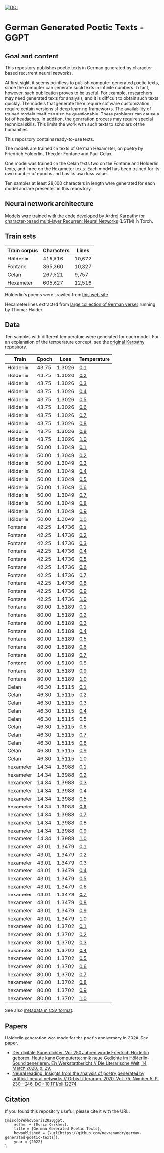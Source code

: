[![DOI](https://zenodo.org/badge/541005966.svg)](https://zenodo.org/badge/latestdoi/541005966)

# German Generated Poetic Texts - GGPT

## Goal and content

This repository publishes poetic texts in German generated by character-based recurrent neural networks.

At first sight, it seems pointless to publish computer-generated poetic texts, since the computer can generate such texts in infinite numbers. In fact, however, such publication proves to be useful. For example, researchers may need generated texts for analysis, and it is difficult to obtain such texts quickly. The models that generate them require software customization, require certain versions of deep learning frameworks. The availability of trained models itself can also be questionable. These problems can cause a lot of headaches. In addition, the generation process may require special technical skills. This limits the work with such texts to scholars of the humanities.

This repository contains ready-to-use texts. 

The models are trained on texts of German Hexameter, on poetry by Friedrich Hölderlin, Theodor Fontane and Paul Celan. 

One model was trained on the Celan texts two on the Fontane and Hölderlin texts, and three on the Hexameter texts. Each model has been trained for its own number of epochs and has its own loss value.

Ten samples at least 28,000 characters in length were generated for each model and are presented in this repository.

## Neural network architecture

Models were trained with the code developed by Andrej Karpathy for [character-based multi-layer Recurrent Neural Networks](https://github.com/karpathy/char-rnn) (LSTM) in Torch.

## Train sets

| Train corpus | Characters | Lines |
| ----- | ---------- | ----- |
| Hölderlin | 415,516 | 10,677|
| Fontane | 365,360 | 10,327 |
| Celan | 267,521 | 9,757 |
| Hexameter | 605,627 | 12,516 |


Hölderlin's poems were crawled from [this web site](http://www.zeno.org/nid/20005102952).

Hexameter lines extracted from [large collection of German verses](https://github.com/tnhaider/DLK) running by Thomas Haider.

## Data

Ten samples with different temperature were generated for each model. For an explanation of the temperature concept, see the [original Karpathy repository](https://github.com/karpathy/char-rnn).

| Train | Epoch | Loss | Temperature |
| ----- | ----- | ---- | ----------- |
| Hölderlin | 43.75 | 1.3026 | [0.1](holderlin/holderlin_e43_t0.1.txt) |
| Hölderlin | 43.75 | 1.3026 | [0.2](holderlin/holderlin_e43_t0.2.txt) |
| Hölderlin | 43.75 | 1.3026 | [0.3](holderlin/holderlin_e43_t0.3.txt) |
| Hölderlin | 43.75 | 1.3026 | [0.4](holderlin/holderlin_e43_t0.4.txt) |
| Hölderlin | 43.75 | 1.3026 | [0.5](holderlin/holderlin_e43_t0.5.txt) |
| Hölderlin | 43.75 | 1.3026 | [0.6](holderlin/holderlin_e43_t0.6.txt) |
| Hölderlin | 43.75 | 1.3026 | [0.7](holderlin/holderlin_e43_t0.7.txt) |
| Hölderlin | 43.75 | 1.3026 | [0.8](holderlin/holderlin_e43_t0.8.txt) |
| Hölderlin | 43.75 | 1.3026 | [0.9](holderlin/holderlin_e43_t0.9.txt) |
| Hölderlin | 43.75 | 1.3026 | [1.0](holderlin/holderlin_e43_t1.txt) |
| Hölderlin | 50.00 | 1.3049 | [0.1](holderlin/holderlin_e50_t0.1.txt) |
| Hölderlin | 50.00 | 1.3049 | [0.2](holderlin/holderlin_e50_t0.2.txt) |
| Hölderlin | 50.00 | 1.3049 | [0.3](holderlin/holderlin_e50_t0.3.txt) |
| Hölderlin | 50.00 | 1.3049 | [0.4](holderlin/holderlin_e50_t0.4.txt) |
| Hölderlin | 50.00 | 1.3049 | [0.5](holderlin/holderlin_e50_t0.5.txt) |
| Hölderlin | 50.00 | 1.3049 | [0.6](holderlin/holderlin_e50_t0.6.txt) |
| Hölderlin | 50.00 | 1.3049 | [0.7](holderlin/holderlin_e50_t0.7.txt) |
| Hölderlin | 50.00 | 1.3049 | [0.8](holderlin/holderlin_e50_t0.8.txt) |
| Hölderlin | 50.00 | 1.3049 | [0.9](holderlin/holderlin_e50_t0.9.txt) |
| Hölderlin | 50.00 | 1.3049 | [1.0](holderlin/holderlin_e50_t1.txt) |
| Fontane | 42.25 | 1.4736 | [0.1](fontane/fontane_e42_t0.1.txt) |
| Fontane | 42.25 | 1.4736 | [0.2](fontane/fontane_e42_t0.2.txt) |
| Fontane | 42.25 | 1.4736 | [0.3](fontane/fontane_e42_t0.3.txt) |
| Fontane | 42.25 | 1.4736 | [0.4](fontane/fontane_e42_t0.4.txt) |
| Fontane | 42.25 | 1.4736 | [0.5](fontane/fontane_e42_t0.5.txt) |
| Fontane | 42.25 | 1.4736 | [0.6](fontane/fontane_e42_t0.6.txt) |
| Fontane | 42.25 | 1.4736 | [0.7](fontane/fontane_e42_t0.7.txt) |
| Fontane | 42.25 | 1.4736 | [0.8](fontane/fontane_e42_t0.8.txt) |
| Fontane | 42.25 | 1.4736 | [0.9](fontane/fontane_e42_t0.9.txt) |
| Fontane | 42.25 | 1.4736 | [1.0](fontane/fontane_e42_t1.txt) |
| Fontane | 80.00 | 1.5189 | [0.1](fontane/fontane_e80_t0.1.txt) |
| Fontane | 80.00 | 1.5189 | [0.2](fontane/fontane_e80_t0.2.txt) |
| Fontane | 80.00 | 1.5189 | [0.3](fontane/fontane_e80_t0.3.txt) |
| Fontane | 80.00 | 1.5189 | [0.4](fontane/fontane_e80_t0.4.txt) |
| Fontane | 80.00 | 1.5189 | [0.5](fontane/fontane_e80_t0.5.txt) |
| Fontane | 80.00 | 1.5189 | [0.6](fontane/fontane_e80_t0.6.txt) |
| Fontane | 80.00 | 1.5189 | [0.7](fontane/fontane_e80_t0.7.txt) |
| Fontane | 80.00 | 1.5189 | [0.8](fontane/fontane_e80_t0.8.txt) |
| Fontane | 80.00 | 1.5189 | [0.9](fontane/fontane_e80_t0.9.txt) |
| Fontane | 80.00 | 1.5189 | [1.0](fontane/fontane_e80_t1.txt) |
| Celan | 46.30 | 1.5115 | [0.1](celan/celan_t0.1.txt) |
| Celan | 46.30 | 1.5115 | [0.2](celan/celan_t0.2.txt) |
| Celan | 46.30 | 1.5115 | [0.3](celan/celan_t0.3.txt) |
| Celan | 46.30 | 1.5115 | [0.4](celan/celan_t0.4.txt) |
| Celan | 46.30 | 1.5115 | [0.5](celan/celan_t0.5.txt) |
| Celan | 46.30 | 1.5115 | [0.6](celan/celan_t0.6.txt) |
| Celan | 46.30 | 1.5115 | [0.7](celan/celan_t0.7.txt) |
| Celan | 46.30 | 1.5115 | [0.8](celan/celan_t0.8.txt) |
| Celan | 46.30 | 1.5115 | [0.9](celan/celan_t0.9.txt) |
| Celan | 46.30 | 1.5115 | [1.0](celan/celan_t1.txt) |
| hexameter | 14.34 | 1.3988 | [0.1](hex/hexameter_e14_t0.1.txt) |
| hexameter | 14.34 | 1.3988 | [0.2](hex/hexameter_e14_t0.2.txt) |
| hexameter | 14.34 | 1.3988 | [0.3](hex/hexameter_e14_t0.3.txt) |
| hexameter | 14.34 | 1.3988 | [0.4](hex/hexameter_e14_t0.4.txt) |
| hexameter | 14.34 | 1.3988 | [0.5](hex/hexameter_e14_t0.5.txt) |
| hexameter | 14.34 | 1.3988 | [0.6](hex/hexameter_e14_t0.6.txt) |
| hexameter | 14.34 | 1.3988 | [0.7](hex/hexameter_e14_t0.7.txt) |
| hexameter | 14.34 | 1.3988 | [0.8](hex/hexameter_e14_t0.8.txt) |
| hexameter | 14.34 | 1.3988 | [0.9](hex/hexameter_e14_t0.9.txt) |
| hexameter | 14.34 | 1.3988 | [1.0](hex/hexameter_e14_t1.txt) |
| hexameter | 43.01 | 1.3479 | [0.1](hex/hexameter_e43_t0.1.txt) |
| hexameter | 43.01 | 1.3479 | [0.2](hex/hexameter_e43_t0.2.txt) |
| hexameter | 43.01 | 1.3479 | [0.3](hex/hexameter_e43_t0.3.txt) |
| hexameter | 43.01 | 1.3479 | [0.4](hex/hexameter_e43_t0.4.txt) |
| hexameter | 43.01 | 1.3479 | [0.5](hex/hexameter_e43_t0.5.txt) |
| hexameter | 43.01 | 1.3479 | [0.6](hex/hexameter_e43_t0.6.txt) |
| hexameter | 43.01 | 1.3479 | [0.7](hex/hexameter_e43_t0.7.txt) |
| hexameter | 43.01 | 1.3479 | [0.8](hex/hexameter_e43_t0.8.txt) |
| hexameter | 43.01 | 1.3479 | [0.9](hex/hexameter_e43_t0.9.txt) |
| hexameter | 43.01 | 1.3479 | [1.0](hex/hexameter_e43_t1.txt) |
| hexameter | 80.00 | 1.3702 | [0.1](hex/hexameter_e80_t0.1.txt) |
| hexameter | 80.00 | 1.3702 | [0.2](hex/hexameter_e80_t0.2.txt) |
| hexameter | 80.00 | 1.3702 | [0.3](hex/hexameter_e80_t0.3.txt) |
| hexameter | 80.00 | 1.3702 | [0.4](hex/hexameter_e80_t0.4.txt) |
| hexameter | 80.00 | 1.3702 | [0.5](hex/hexameter_e80_t0.5.txt) |
| hexameter | 80.00 | 1.3702 | [0.6](hex/hexameter_e80_t0.6.txt) |
| hexameter | 80.00 | 1.3702 | [0.7](hex/hexameter_e80_t0.7.txt) |
| hexameter | 80.00 | 1.3702 | [0.8](hex/hexameter_e80_t0.8.txt) |
| hexameter | 80.00 | 1.3702 | [0.9](hex/hexameter_e80_t0.9.txt) |
| hexameter | 80.00 | 1.3702 | [1.0](hex/hexameter_e80_t1.txt) |

See also [metadata in CSV format](metatable.csv).

## Papers

Hölderlin generation was made for the poet's anniversary in 2020. See [paper](http://nevmenandr.net/personalia/holderlin.pdf).

* [Der digitale Superdichter. Vor 250 Jahren wurde Friedrich Hölderlin geboren. Heute kann Computertechnik neue Gedichte im Hölderlin-Sound generieren. Ein Werkstattbericht // Die Literarische Welt, 14 March 2020, p. 29.](http://nevmenandr.net/personalia/holderlin.pdf)
* [Neural reading. Insights from the analysis of poetry generated by artificial neural networks // Orbis Litterarum. 2020. Vol. 75. Number 5. P. 230—246. DOI: 10.1111/oli.12274](https://onlinelibrary.wiley.com/doi/10.1111/oli.12274)


## Citation

If you found this repository useful, please cite it with the URL.

```
@misc{orekhovboris2020ggpt,
    author = {Boris Orekhov},
    title = {German Generated Poetic Texts},
    howpublished = {\url{https://github.com/nevmenandr/german-generated-poetic-texts}},
    year = {2022}
}
```
